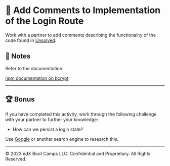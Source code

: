 # 📐 Add Comments to Implementation of the Login Route

Work with a partner to add comments describing the functionality of the code found in [Unsolved](./Unsolved/routes/api/user-routes.js).

## 📝 Notes

Refer to the documentation:

[npm documentation on bcrypt](https://www.npmjs.com/package/bcrypt)

---

## 🏆 Bonus

If you have completed this activity, work through the following challenge with your partner to further your knowledge:

- How can we persist a login state?

Use [Google](https://www.google.com) or another search engine to research this.

---

© 2023 edX Boot Camps LLC. Confidential and Proprietary. All Rights Reserved.
